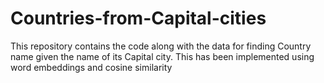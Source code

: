# Countries-from-Capital-cities
This repository contains the code along with the data for finding Country name given the name of its Capital city. This has been implemented using word embeddings and cosine similarity
